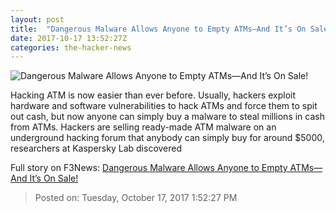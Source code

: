 ```yaml
---
layout: post
title:  "Dangerous Malware Allows Anyone to Empty ATMs—And It’s On Sale!"
date: 2017-10-17 13:52:27Z
categories: the-hacker-news
---
```


![Dangerous Malware Allows Anyone to Empty ATMs—And It’s On Sale!](https://2.bp.blogspot.com/-c2E-5RVEDVw/WeYGMaBgweI/AAAAAAAAua4/ZwDp3Rqoe9YQGDXx-okzXp__TD0i0Ob9wCLcBGAs/s1600/atm-malware-on-sale.png)

Hacking ATM is now easier than ever before. Usually, hackers exploit hardware and software vulnerabilities to hack ATMs and force them to spit out cash, but now anyone can simply buy a malware to steal millions in cash from ATMs. Hackers are selling ready-made ATM malware on an underground hacking forum that anybody can simply buy for around $5000, researchers at Kaspersky Lab discovered


Full story on F3News: [Dangerous Malware Allows Anyone to Empty ATMs—And It’s On Sale!](http://www.f3nws.com/n/DvCMhB)

> Posted on: Tuesday, October 17, 2017 1:52:27 PM

